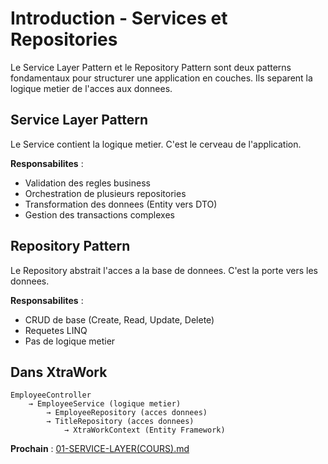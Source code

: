 # Introduction - Services et Repositories

Le Service Layer Pattern et le Repository Pattern sont deux patterns fondamentaux pour structurer une application en couches. Ils separent la logique metier de l'acces aux donnees.

## Service Layer Pattern

Le Service contient la logique metier. C'est le cerveau de l'application.

**Responsabilites** :
- Validation des regles business
- Orchestration de plusieurs repositories
- Transformation des donnees (Entity vers DTO)
- Gestion des transactions complexes

## Repository Pattern

Le Repository abstrait l'acces a la base de donnees. C'est la porte vers les donnees.

**Responsabilites** :
- CRUD de base (Create, Read, Update, Delete)
- Requetes LINQ
- Pas de logique metier

## Dans XtraWork

```
EmployeeController
    → EmployeeService (logique metier)
        → EmployeeRepository (acces donnees)
        → TitleRepository (acces donnees)
            → XtraWorkContext (Entity Framework)
```

**Prochain** : [01-SERVICE-LAYER(COURS).md](./01-SERVICE-LAYER(COURS).md)

